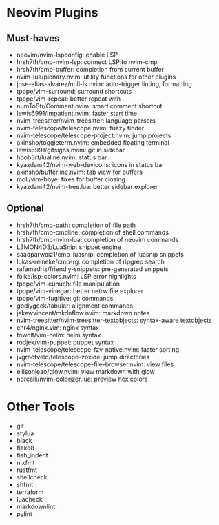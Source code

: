 # Neovim Plugins

## Must-haves

- neovim/nvim-lspconfig: enable LSP
- hrsh7th/cmp-nvim-lsp: connect LSP to nvim-cmp
- hrsh7th/cmp-buffer: completion from current buffer
- nvim-lua/plenary.nvim: utility functions for other plugins
- jose-elias-alvarez/null-ls.nvim: auto-trigger linting, formatting
- tpope/vim-surround: surround shortcuts
- tpope/vim-repeat: better repeat with .
- numToStr/Comment.nvim: smart comment shortcut
- lewis6991/impatient.nvim: faster start time
- nvim-treesitter/nvim-treesitter: language parsers
- nvim-telescope/telescope.nvim: fuzzy finder
- nvim-telescope/telescope-project.nvim: jump projects
- akinsho/toggleterm.nvim: embedded floating terminal
- lewis6991/gitsigns.nvim: git in sidebar
- hoob3rt/lualine.nvim: status bar
- kyazdani42/nvim-web-devicons: icons in status bar
- akinsho/bufferline.nvim: tab view for buffers
- moll/vim-bbye: fixes for buffer closing
- kyazdani42/nvim-tree.lua: better sidebar explorer

## Optional

- hrsh7th/cmp-path: completion of file path
- hrsh7th/cmp-cmdline: completion of shell commands
- hrsh7th/cmp-nvim-lua: completion of neovim commands
- L3MON4D3/LuaSnip: snippet engine
- saadparwaiz1/cmp_luasnip: completion of luasnip snippets
- lukas-reineke/cmp-rg: completion of ripgrep search
- rafamadriz/friendly-snippets: pre-generated snippets
- folke/lsp-colors.nvim: LSP error highlights
- tpope/vim-eunuch: file manipulation
- tpope/vim-vinegar: better netrw file explorer
- tpope/vim-fugitive: git commands
- godlygeek/tabular: alignment commands
- jakewvincent/mkdnflow.nvim: markdown notes
- nvim-treesitter/nvim-treesitter-textobjects: syntax-aware textobjects
- chr4/nginx.vim: nginx syntax
- towolf/vim-helm: helm syntax
- rodjek/vim-puppet: puppet syntax
- nvim-telescope/telescope-fzy-native.nvim: faster sorting
- jvgrootveld/telescope-zoxide: jump directories
- nvim-telescope/telescope-file-browser.nvim: view files
- ellisonleao/glow.nvim: view markdown with glow
- norcalli/nvim-colorizer.lua: preview hex colors

# Other Tools

- git
- stylua
- black
- flake8
- fish_indent
- nixfmt
- rustfmt
- shellcheck
- shfmt
- terraform
- luacheck
- markdownlint
- pylint
